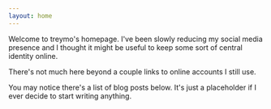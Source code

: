 ```yaml
---
layout: home
---
```


Welcome to treymo's homepage.  I've been slowly reducing my social media
presence and I thought it might be useful to keep some sort of central identity
online.

There's not much here beyond a couple links to online accounts I still use.


You may notice there's a list of blog posts below.  It's just a placeholder if I
ever decide to start writing anything.
